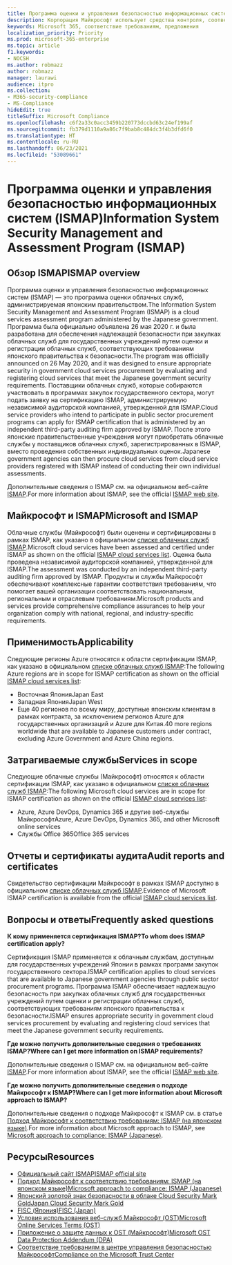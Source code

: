 ```yaml
---
title: Программа оценки и управления безопасностью информационных систем (ISMAP)
description: Корпорация Майкрософт использует средства контроля, соответствующие требованиям программы оценки и управления безопасностью информационных систем (ISMAP).
keywords: Microsoft 365, соответствие требованиям, предложения
localization_priority: Priority
ms.prod: microsoft-365-enterprise
ms.topic: article
f1.keywords:
- NOCSH
ms.author: robmazz
author: robmazz
manager: laurawi
audience: itpro
ms.collection:
- M365-security-compliance
- MS-Compliance
hideEdit: true
titleSuffix: Microsoft Compliance
ms.openlocfilehash: c6f2a33c0acc3459b220773dccbd63c24ef199af
ms.sourcegitcommit: fb379d1110a9a86c7f9bab8c484dc3f4b3dfd6f0
ms.translationtype: HT
ms.contentlocale: ru-RU
ms.lasthandoff: 06/23/2021
ms.locfileid: "53089661"
---
```

# <a name="information-system-security-management-and-assessment-program-ismap"></a><span data-ttu-id="d3963-104">Программа оценки и управления безопасностью информационных систем (ISMAP)</span><span class="sxs-lookup"><span data-stu-id="d3963-104">Information System Security Management and Assessment Program (ISMAP)</span></span>

## <a name="ismap-overview"></a><span data-ttu-id="d3963-105">Обзор ISMAP</span><span class="sxs-lookup"><span data-stu-id="d3963-105">ISMAP overview</span></span>

<span data-ttu-id="d3963-106">Программа оценки и управления безопасностью информационных систем (ISMAP) — это программа оценки облачных служб, администрируемая японским правительством.</span><span class="sxs-lookup"><span data-stu-id="d3963-106">The Information System Security Management and Assessment Program (ISMAP) is a cloud services assessment program administered by the Japanese government.</span></span> <span data-ttu-id="d3963-107">Программа была официально объявлена 26 мая 2020 г. и была разработана для обеспечения надлежащей безопасности при закупках облачных служб для государственных учреждений путем оценки и регистрации облачных служб, соответствующих требованиям японского правительства к безопасности.</span><span class="sxs-lookup"><span data-stu-id="d3963-107">The program was officially announced on 26 May 2020, and it was designed to ensure appropriate security in government cloud services procurement by evaluating and registering cloud services that meet the Japanese government security requirements.</span></span> <span data-ttu-id="d3963-108">Поставщики облачных служб, которые собираются участвовать в программах закупок государственного сектора, могут подать заявку на сертификацию ISMAP, администрируемую независимой аудиторской компанией, утвержденной для ISMAP.</span><span class="sxs-lookup"><span data-stu-id="d3963-108">Cloud service providers who intend to participate in public sector procurement programs can apply for ISMAP certification that is administered by an independent third-party auditing firm approved by ISMAP.</span></span> <span data-ttu-id="d3963-109">После этого японские правительственные учреждения могут приобретать облачные службы у поставщиков облачных служб, зарегистрированных в ISMAP, вместо проведения собственных индивидуальных оценок.</span><span class="sxs-lookup"><span data-stu-id="d3963-109">Japanese government agencies can then procure cloud services from cloud service providers registered with ISMAP instead of conducting their own individual assessments.</span></span>

<span data-ttu-id="d3963-110">Дополнительные сведения о ISMAP см. на официальном веб-сайте [ISMAP](https://www.ismap.go.jp/csm).</span><span class="sxs-lookup"><span data-stu-id="d3963-110">For more information about ISMAP, see the official [ISMAP web site](https://www.ismap.go.jp/csm).</span></span>

## <a name="microsoft-and-ismap"></a><span data-ttu-id="d3963-111">Майкрософт и ISMAP</span><span class="sxs-lookup"><span data-stu-id="d3963-111">Microsoft and ISMAP</span></span>

<span data-ttu-id="d3963-112">Облачные службы (Майкрософт) были оценены и сертифицированы в рамках ISMAP, как указано в официальном [списке облачных служб ISMAP](https://www.ismap.go.jp/csm?id=cloud_service_list).</span><span class="sxs-lookup"><span data-stu-id="d3963-112">Microsoft cloud services have been assessed and certified under ISMAP as shown on the official [ISMAP cloud services list](https://www.ismap.go.jp/csm?id=cloud_service_list).</span></span> <span data-ttu-id="d3963-113">Оценка была проведена независимой аудиторской компанией, утвержденной для ISMAP.</span><span class="sxs-lookup"><span data-stu-id="d3963-113">The assessment was conducted by an independent third-party auditing firm approved by ISMAP.</span></span> <span data-ttu-id="d3963-114">Продукты и службы Майкрософт обеспечивают комплексные гарантии соответствия требованиям, что помогает вашей организации соответствовать национальным, региональным и отраслевым требованиям.</span><span class="sxs-lookup"><span data-stu-id="d3963-114">Microsoft products and services provide comprehensive compliance assurances to help your organization comply with national, regional, and industry-specific requirements.</span></span>

## <a name="applicability"></a><span data-ttu-id="d3963-115">Применимость</span><span class="sxs-lookup"><span data-stu-id="d3963-115">Applicability</span></span>

<span data-ttu-id="d3963-116">Следующие регионы Azure относятся к области сертификации ISMAP, как указано в официальном [списке облачных служб ISMAP](https://www.ismap.go.jp/csm?id=cloud_service_list):</span><span class="sxs-lookup"><span data-stu-id="d3963-116">The following Azure regions are in scope for ISMAP certification as shown on the official [ISMAP cloud services list](https://www.ismap.go.jp/csm?id=cloud_service_list):</span></span>

- <span data-ttu-id="d3963-117">Восточная Япония</span><span class="sxs-lookup"><span data-stu-id="d3963-117">Japan East</span></span>
- <span data-ttu-id="d3963-118">Западная Япония</span><span class="sxs-lookup"><span data-stu-id="d3963-118">Japan West</span></span>
- <span data-ttu-id="d3963-119">Еще 40 регионов по всему миру, доступные японским клиентам в рамках контракта, за исключением регионов Azure для государственных организаций и Azure для Китая.</span><span class="sxs-lookup"><span data-stu-id="d3963-119">40 more regions worldwide that are available to Japanese customers under contract, excluding Azure Government and Azure China regions.</span></span>

## <a name="services-in-scope"></a><span data-ttu-id="d3963-120">Затрагиваемые службы</span><span class="sxs-lookup"><span data-stu-id="d3963-120">Services in scope</span></span>

<span data-ttu-id="d3963-121">Следующие облачные службы (Майкрософт) относятся к области сертификации ISMAP, как указано в официальном [списке облачных служб ISMAP](https://www.ismap.go.jp/csm?id=cloud_service_list):</span><span class="sxs-lookup"><span data-stu-id="d3963-121">The following Microsoft cloud services are in scope for ISMAP certification as shown on the official [ISMAP cloud services list](https://www.ismap.go.jp/csm?id=cloud_service_list):</span></span>

- <span data-ttu-id="d3963-122">Azure, Azure DevOps, Dynamics 365 и другие веб-службы Майкрософт</span><span class="sxs-lookup"><span data-stu-id="d3963-122">Azure, Azure DevOps, Dynamics 365, and other Microsoft online services</span></span>
- <span data-ttu-id="d3963-123">Службы Office 365</span><span class="sxs-lookup"><span data-stu-id="d3963-123">Office 365 services</span></span>

## <a name="audit-reports-and-certificates"></a><span data-ttu-id="d3963-124">Отчеты и сертификаты аудита</span><span class="sxs-lookup"><span data-stu-id="d3963-124">Audit reports and certificates</span></span>

<span data-ttu-id="d3963-125">Свидетельство сертификации Майкрософт в рамках ISMAP доступно в официальном [списке облачных служб ISMAP](https://www.ismap.go.jp/csm?id=cloud_service_list).</span><span class="sxs-lookup"><span data-stu-id="d3963-125">Evidence of Microsoft ISMAP certification is available from the official [ISMAP cloud services list](https://www.ismap.go.jp/csm?id=cloud_service_list).</span></span>

## <a name="frequently-asked-questions"></a><span data-ttu-id="d3963-126">Вопросы и ответы</span><span class="sxs-lookup"><span data-stu-id="d3963-126">Frequently asked questions</span></span>

<span data-ttu-id="d3963-127">**К кому применяется сертификация ISMAP?**</span><span class="sxs-lookup"><span data-stu-id="d3963-127">**To whom does ISMAP certification apply?**</span></span>

<span data-ttu-id="d3963-128">Сертификация ISMAP применяется к облачным службам, доступным для государственных учреждений Японии в рамках программ закупок государственного сектора.</span><span class="sxs-lookup"><span data-stu-id="d3963-128">ISMAP certification applies to cloud services that are available to Japanese government agencies through public sector procurement programs.</span></span> <span data-ttu-id="d3963-129">Программа ISMAP обеспечивает надлежащую безопасность при закупках облачных служб для государственных учреждений путем оценки и регистрации облачных служб, соответствующих требованиям японского правительства к безопасности.</span><span class="sxs-lookup"><span data-stu-id="d3963-129">ISMAP ensures appropriate security in government cloud services procurement by evaluating and registering cloud services that meet the Japanese government security requirements.</span></span>

<span data-ttu-id="d3963-130">**Где можно получить дополнительные сведения о требованиях ISMAP?**</span><span class="sxs-lookup"><span data-stu-id="d3963-130">**Where can I get more information on ISMAP requirements?**</span></span>

<span data-ttu-id="d3963-131">Дополнительные сведения о ISMAP см. на официальном веб-сайте [ISMAP](https://www.ismap.go.jp/csm).</span><span class="sxs-lookup"><span data-stu-id="d3963-131">For more information about ISMAP, see the official [ISMAP web site](https://www.ismap.go.jp/csm).</span></span>

<span data-ttu-id="d3963-132">**Где можно получить дополнительные сведения о подходе Майкрософт к ISMAP?**</span><span class="sxs-lookup"><span data-stu-id="d3963-132">**Where can I get more information about Microsoft approach to ISMAP?**</span></span>

<span data-ttu-id="d3963-133">Дополнительные сведения о подходе Майкрософт к ISMAP см. в статье [Подход Майкрософт к соответствию требованиям: ISMAP (на японском языке)](https://www.microsoft.com/ja-jp/mscorp/legal/compliance?activetab=service%3aprimaryr7).</span><span class="sxs-lookup"><span data-stu-id="d3963-133">For more information about Microsoft approach to ISMAP, see [Microsoft approach to compliance: ISMAP (Japanese)](https://www.microsoft.com/ja-jp/mscorp/legal/compliance?activetab=service%3aprimaryr7).</span></span>

## <a name="resources"></a><span data-ttu-id="d3963-134">Ресурсы</span><span class="sxs-lookup"><span data-stu-id="d3963-134">Resources</span></span>

- [<span data-ttu-id="d3963-135">Официальный сайт ISMAP</span><span class="sxs-lookup"><span data-stu-id="d3963-135">ISMAP official site</span></span>](https://www.ismap.go.jp/csm)
- [<span data-ttu-id="d3963-136">Подход Майкрософт к соответствию требованиям: ISMAP (на японском языке)</span><span class="sxs-lookup"><span data-stu-id="d3963-136">Microsoft approach to compliance: ISMAP (Japanese)</span></span>](https://www.microsoft.com/ja-jp/mscorp/legal/compliance?activetab=service%3aprimaryr7)
- [<span data-ttu-id="d3963-137">Японский золотой знак безопасности в облаке Cloud Security Mark Gold</span><span class="sxs-lookup"><span data-stu-id="d3963-137">Japan Cloud Security Mark Gold</span></span>](offering-cs-mark-gold-japan.md)
- [<span data-ttu-id="d3963-138">FISC (Япония)</span><span class="sxs-lookup"><span data-stu-id="d3963-138">FISC (Japan)</span></span>](offering-fisc-japan.md)
- [<span data-ttu-id="d3963-139">Условия использования веб-служб Майкрософт (OST)</span><span class="sxs-lookup"><span data-stu-id="d3963-139">Microsoft Online Services Terms (OST)</span></span>](https://aka.ms/Online-Services-Terms)
- [<span data-ttu-id="d3963-140">Приложение о защите данных к OST (Майкрософт)</span><span class="sxs-lookup"><span data-stu-id="d3963-140">Microsoft OST Data Protection Addendum (DPA)</span></span>](https://aka.ms/DPA)
- [<span data-ttu-id="d3963-141">Соответствие требованиям в центре управления безопасностью Майкрософт</span><span class="sxs-lookup"><span data-stu-id="d3963-141">Compliance on the Microsoft Trust Center</span></span>](https://www.microsoft.com/trust-center/compliance/compliance-overview)
